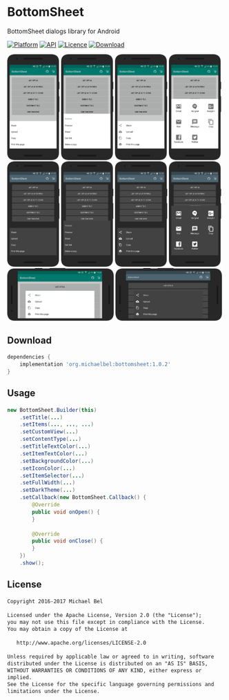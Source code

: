 # BottomSheet
BottomSheet dialogs library for Android

[![Platform](https://img.shields.io/badge/Platform-Android-blue.svg)](https://github.com/michaelbel/material)
[![API](https://img.shields.io/badge/API-14%2B-blue.svg)](https://github.com/michaelbel/material)
[![Licence](https://img.shields.io/badge/License-Apache_v2.0-blue.svg)](http://www.apache.org/licenses/LICENSE-2.0)
[![Download](https://api.bintray.com/packages/michael-bel/maven/bottomsheet/images/download.svg) ](https://bintray.com/michael-bel/maven/bottomsheet/_latestVersion)

<div style="dispaly:flex;">
    <img style="margin-left:0px;" src="/screens/light_1.png" width="24%">
    <img style="margin-left:0px;" src="/screens/light_2.png" width="24%">
    <img style="margin-left:0px;" src="/screens/light_3.png" width="24%">
    <img style="margin-left:0px;" src="/screens/light_4.png" width="24%">
    <img style="margin-left:0px;" src="/screens/dark_1.png" width="24%">
    <img style="margin-left:0px;" src="/screens/dark_2.png" width="24%">
    <img style="margin-left:0px;" src="/screens/dark_3.png" width="24%">
    <img style="margin-left:0px;" src="/screens/dark_4.png" width="24%">
</div>

<img style="margin-left:0px;" src="/screens/light_landscape.png" width="49%">
<img style="margin-left:0px;" src="/screens/dark_landscape.png" width="49%">

## Download
```gradle
dependencies {
    implementation 'org.michaelbel:bottomsheet:1.0.2'
}
```

## Usage
```java
new BottomSheet.Builder(this)
    .setTitle(...)
    .setItems(..., ..., ...)
    .setCustomView(...)
    .setContentType(...)
    .setTitleTextColor(...)
    .setItemTextColor(...)
    .setBackgroundColor(...)
    .setIconColor(...)
    .setItemSelector(...)
    .setFullWidth(...)
    .setDarkTheme(...)
    .setCallback(new BottomSheet.Callback() {
        @Override
        public void onOpen() {
        }
        
        @Override
        public void onClose() {
        }
    })
    .show();
```

## License

    Copyright 2016-2017 Michael Bel

    Licensed under the Apache License, Version 2.0 (the "License");
    you may not use this file except in compliance with the License.
    You may obtain a copy of the License at

       http://www.apache.org/licenses/LICENSE-2.0

    Unless required by applicable law or agreed to in writing, software
    distributed under the License is distributed on an "AS IS" BASIS,
    WITHOUT WARRANTIES OR CONDITIONS OF ANY KIND, either express or implied.
    See the License for the specific language governing permissions and
    limitations under the License.
